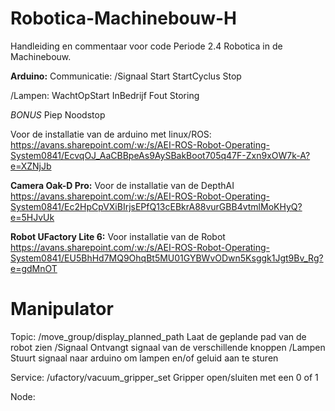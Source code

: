 # Robotica-Machinebouw-H
Handleiding en commentaar voor code Periode 2.4 Robotica in de Machinebouw.

**Arduino:**
Communicatie:
/Signaal
Start
StartCyclus
Stop

/Lampen:
WachtOpStart
InBedrijf
Fout
Storing

*BONUS*
Piep
Noodstop

Voor de installatie van de arduino met linux/ROS:
https://avans.sharepoint.com/:w:/s/AEI-ROS-Robot-Operating-System0841/EcvqOJ_AaCBBpeAs9AySBakBoot705q47F-Zxn9xOW7k-A?e=XZNjJb

**Camera Oak-D Pro:**
Voor de installatie van de DepthAI
https://avans.sharepoint.com/:w:/s/AEI-ROS-Robot-Operating-System0841/Ec2HpCpVXiBIrjsEPfQ13cEBkrA88vurGBB4vtmlMoKHyQ?e=5HJvUk

**Robot UFactory Lite 6:**
Voor installatie van de Robot
https://avans.sharepoint.com/:w:/s/AEI-ROS-Robot-Operating-System0841/EU5BhHd7MQ9OhqBt5MU01GYBWvODwn5Ksggk1Jgt9Bv_Rg?e=gdMnOT



# Manipulator


Topic:
/move_group/display_planned_path                            Laat de geplande pad van de robot zien
/Signaal                                                    Ontvangt signaal van de verschillende knoppen
/Lampen                                                     Stuurt signaal naar arduino om lampen en/of geluid aan te sturen

Service:
/ufactory/vacuum_gripper_set                                Gripper open/sluiten met een 0 of 1

Node: 

